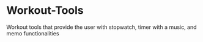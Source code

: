 # Workout-Tools

Workout tools that provide the user with stopwatch, timer with a music, and memo functionalities
